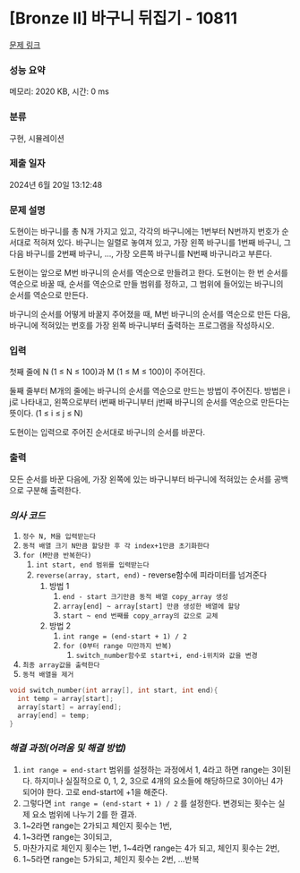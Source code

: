# [Bronze II] 바구니 뒤집기 - 10811 

[문제 링크](https://www.acmicpc.net/problem/10811) 

### 성능 요약

메모리: 2020 KB, 시간: 0 ms

### 분류

구현, 시뮬레이션

### 제출 일자

2024년 6월 20일 13:12:48

### 문제 설명

<p>도현이는 바구니를 총 N개 가지고 있고, 각각의 바구니에는 1번부터 N번까지 번호가 순서대로 적혀져 있다. 바구니는 일렬로 놓여져 있고, 가장 왼쪽 바구니를 1번째 바구니, 그 다음 바구니를 2번째 바구니, ..., 가장 오른쪽 바구니를 N번째 바구니라고 부른다. </p>

<p>도현이는 앞으로 M번 바구니의 순서를 역순으로 만들려고 한다. 도현이는 한 번 순서를 역순으로 바꿀 때, 순서를 역순으로 만들 범위를 정하고, 그 범위에 들어있는 바구니의 순서를 역순으로 만든다.</p>

<p>바구니의 순서를 어떻게 바꿀지 주어졌을 때, M번 바구니의 순서를 역순으로 만든 다음, 바구니에 적혀있는 번호를 가장 왼쪽 바구니부터 출력하는 프로그램을 작성하시오.</p>

### 입력 

 <p>첫째 줄에 N (1 ≤ N ≤ 100)과 M (1 ≤ M ≤ 100)이 주어진다.</p>

<p>둘째 줄부터 M개의 줄에는 바구니의 순서를 역순으로 만드는 방법이 주어진다. 방법은 i j로 나타내고, 왼쪽으로부터 i번째 바구니부터 j번째 바구니의 순서를 역순으로 만든다는 뜻이다. (1 ≤ i ≤ j ≤ N)</p>

<p>도현이는 입력으로 주어진 순서대로 바구니의 순서를 바꾼다.</p>

### 출력 

 <p>모든 순서를 바꾼 다음에, 가장 왼쪽에 있는 바구니부터 바구니에 적혀있는 순서를 공백으로 구분해 출력한다.</p>


### ***의사 코드***
1. `정수 N, M을 입력받는다`
2. `동적 배열 크기 N만큼 할당한 후 각 index+1만큼 초기화한다`
3. `for (M만큼 반복한다)`
	1. `int start, end 범위를 입력받는다`
	2. `reverse(array, start, end)` - reverse함수에 피라미터를 넘겨준다
		1. 방법 1
			1. `end - start 크기만큼 동적 배열 copy_array 생성`
			2. `array[end] ~ array[start] 만큼 생성한 배열에 할당`
			3. `start ~ end 번째를 copy_array의 값으로 교체`
		2. 방법 2
			1. `int range = (end-start + 1) / 2` 
			2. `for (0부터 range 미만까지 반복)`
				1. `switch_number함수로 start+i, end-i위치와 값을 변경`
4. `최종 array값을 출력한다`
5. `동적 배열을 제거`

```cpp
void switch_number(int array[], int start, int end){
  int temp = array[start];
  array[start] = array[end];
  array[end] = temp;
}
```


### ***해결 과정(어려움 및 해결 방법)***
1. `int range = end-start` 범위를 설정하는 과정에서 1, 4라고 하면 range는 3이된다. 하지미나 실질적으로 0, 1, 2, 3으로 4개의 요소들에 해당하므로 3이아닌 4가 되어야 한다. 고로 end-start에 +1을 해준다.
2. 그렇다면 `int range = (end-start + 1) / 2` 를 설정한다. 변경되는 횟수는 실제 요소 범위에 나누기 2를 한 결과.
3. 1~2라면 range는 2가되고 체인지 횟수는 1번, 
4. 1~3라면 range는 3이되고, 
5. 마찬가지로 체인지 횟수는 1번, 1~4라면 range는 4가 되고, 체인지 횟수는 2번, 
6. 1~5라면 range는 5가되고, 체인지 횟수는 2번, ...반복

